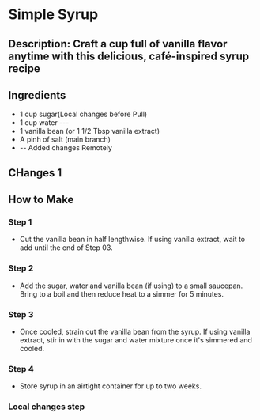 # Simple Syrup

## Description: Craft a cup full of vanilla flavor anytime with this delicious, café-inspired syrup recipe

## Ingredients

- 1 cup sugar(Local changes before Pull)
- 1 cup water   ---
- 1 vanilla bean (or 1 1/2 Tbsp vanilla extract)
- A pinh of salt (main branch)
- -- Added changes Remotely
## CHanges 1

## How to Make

### Step 1

- Cut the vanilla bean in half lengthwise. If using vanilla extract, wait to add until the end of Step 03.

### Step 2

- Add the sugar, water and vanilla bean (if using) to a small saucepan. Bring to a boil and then reduce heat to a simmer for 5 minutes.

### Step 3

- Once cooled, strain out the vanilla bean from the syrup. If using vanilla extract, stir in with the sugar and water mixture once it's simmered and cooled.

### Step 4

- Store syrup in an airtight container for up to two weeks.

### Local changes step 
